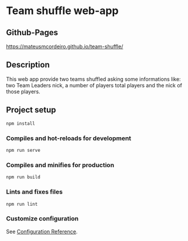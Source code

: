 # Team shuffle web-app

## Github-Pages
https://mateusmcordeiro.github.io/team-shuffle/

## Description
This web app provide two teams shuffled asking some informations like: two Team Leaders nick, a number of players total players and the nick of those players.

## Project setup
```
npm install
```

### Compiles and hot-reloads for development
```
npm run serve
```

### Compiles and minifies for production
```
npm run build
```

### Lints and fixes files
```
npm run lint
```

### Customize configuration
See [Configuration Reference](https://cli.vuejs.org/config/).
